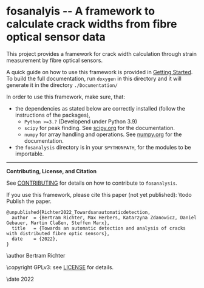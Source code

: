 # fosanalyis -- A framework to calculate crack widths from fibre optical sensor data

This project provides a framework for crack width calculation through strain measurement by fibre optical sensors.

A quick guide on how to use this framework is provided in [Getting Started](./doc/GettingStarted.md).
To build the full documentation, run `doxygen` in this directory and it will generate it in the directory `./Documentation/`

In order to use this framework, make sure, that:
- the dependencies as stated below are correctly installed (follow the instructions of the packages),
    - `Python >=3.?` (Developend under Python 3.9)
    - `scipy` for peak finding. See [scipy.org](https://scipy.org) for the documentation.
    - `numpy` for array handling and operations. See [numpy.org](https://numpy.org) for the documentation.
- the `fosanalysis` directory is in your `$PYTHONPATH`, for the modules to be importable.

---

**Contributing, License, and Citation**

See [CONTRIBUTING](./CONTRIBUTING.md) for details on how to contribute to `fosanalysis`.

If you use this framework, please cite this paper (not yet published):
\todo Publish the paper.

```
@unpublished{Richter2022_Towardsanautomaticdetection,
  author  = {Bertram Richter, Max Herbers, Katarzyna Zdanowicz, Daniel Gebauer, Martin Claßen, Steffen Marx},
  title   = {Towards an automatic detection and analysis of cracks with distributed fibre optic sensors},
  date    = {2022},
}
```

\author Bertram Richter

\copyright GPLv3: see [LICENSE](./LICENSE) for details.

\date 2022